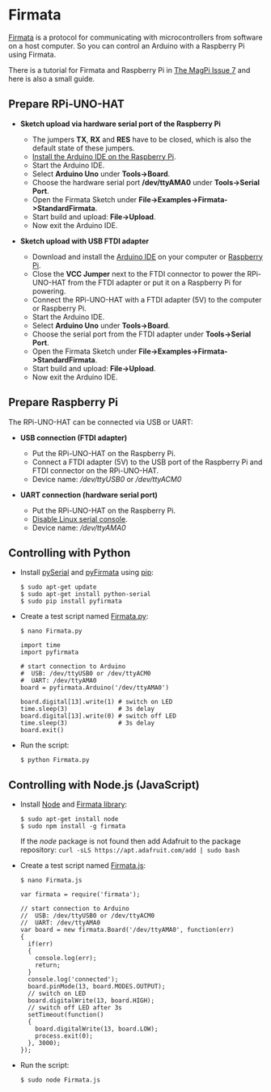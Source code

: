 # Firmata

[Firmata](http://firmata.org) is a protocol for communicating with microcontrollers from software on a host computer.
So you can control an Arduino with a Raspberry Pi using Firmata.

There is a tutorial for Firmata and Raspberry Pi in [The MagPi Issue 7](http://www.themagpi.com/en/issue/7) and here is also a small guide.


## Prepare RPi-UNO-HAT

* **Sketch upload via hardware serial port of the Raspberry Pi**
  * The jumpers **TX**, **RX** and **RES** have to be closed, which is also the default state of these jumpers.
  * [Install the Arduino IDE on the Raspberry Pi](https://github.com/watterott/RPi-UNO-HAT/blob/master/docu/Arduino.md).
  * Start the Arduino IDE.
  * Select **Arduino Uno** under **Tools->Board**.
  * Choose the hardware serial port **/dev/ttyAMA0** under **Tools->Serial Port**.
  * Open the Firmata Sketch under **File->Examples->Firmata->StandardFirmata**.
  * Start build and upload: **File->Upload**.
  * Now exit the Arduino IDE.

* **Sketch upload with USB FTDI adapter**
  * Download and install the [Arduino IDE](http://arduino.cc/en/Main/Software) on your computer or [Raspberry Pi](https://github.com/watterott/RPi-UNO-HAT/blob/master/docu/Arduino.md).
  * Close the **VCC Jumper** next to the FTDI connector to power the RPi-UNO-HAT from the FTDI adapter or put it on a Raspberry Pi for powering. 
  * Connect the RPi-UNO-HAT with a FTDI adapter (5V) to the computer or Raspberry Pi.
  * Start the Arduino IDE.
  * Select **Arduino Uno** under **Tools->Board**.
  * Choose the serial port from the FTDI adapter under **Tools->Serial Port**.
  * Open the Firmata Sketch under **File->Examples->Firmata->StandardFirmata**.
  * Start build and upload: **File->Upload**.
  * Now exit the Arduino IDE.


## Prepare Raspberry Pi

The RPi-UNO-HAT can be connected via USB or UART:

* **USB connection (FTDI adapter)**
  * Put the RPi-UNO-HAT on the Raspberry Pi.
  * Connect a FTDI adapter (5V) to the USB port of the Raspberry Pi and FTDI connector on the RPi-UNO-HAT.
  * Device name: */dev/ttyUSB0* or */dev/ttyACM0*

* **UART connection (hardware serial port)**
  * Put the RPi-UNO-HAT on the Raspberry Pi.
  * [Disable Linux serial console](http://elinux.org/RPi_Serial_Connection#Preventing_Linux_using_the_serial_port).
  * Device name: */dev/ttyAMA0*


## Controlling with Python

* Install [pySerial](http://pyserial.sourceforge.net) and [pyFirmata](https://github.com/tino/pyFirmata) using [pip](http://www.pip-installer.org/en/latest/installing.html):

    ```
    $ sudo apt-get update
    $ sudo apt-get install python-serial
    $ sudo pip install pyfirmata
    ```

* Create a test script named [Firmata.py](https://github.com/watterott/RPi-UNO-HAT/raw/master/docu/Firmata.py):

    ```
    $ nano Firmata.py

    import time
    import pyfirmata
    
    # start connection to Arduino
    #  USB: /dev/ttyUSB0 or /dev/ttyACM0
    #  UART: /dev/ttyAMA0
    board = pyfirmata.Arduino('/dev/ttyAMA0')
    
    board.digital[13].write(1) # switch on LED
    time.sleep(3)              # 3s delay
    board.digital[13].write(0) # switch off LED
    time.sleep(3)              # 3s delay
    board.exit()
    ```

* Run the script:

    ```
    $ python Firmata.py
    ```


## Controlling with Node.js (JavaScript)

* Install [Node](http://elinux.org/Node.js_on_RPi) and [Firmata library](https://npmjs.org/package/firmata):

    ```
    $ sudo apt-get install node
    $ sudo npm install -g firmata
    ```
    If the *node* package is not found then add Adafruit to the package repository:
    ```curl -sLS https://apt.adafruit.com/add | sudo bash```

* Create a test script named [Firmata.js](https://github.com/watterott/RPi-UNO-HAT/raw/master/docu/Firmata.js):

    ```
    $ nano Firmata.js

    var firmata = require('firmata');
    
    // start connection to Arduino
    //  USB: /dev/ttyUSB0 or /dev/ttyACM0
    //  UART: /dev/ttyAMA0
    var board = new firmata.Board('/dev/ttyAMA0', function(err)
    {
      if(err)
      {
        console.log(err);
        return;
      }
      console.log('connected');
      board.pinMode(13, board.MODES.OUTPUT);
      // switch on LED
      board.digitalWrite(13, board.HIGH);
      // switch off LED after 3s
      setTimeout(function()
      {
        board.digitalWrite(13, board.LOW);
        process.exit(0);
      }, 3000);
    });
    ```

* Run the script:

    ```
    $ sudo node Firmata.js
    ```
